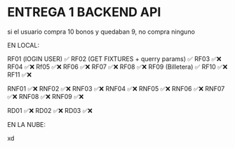# ENTREGA 1 BACKEND API

si el usuario compra 10 bonos y quedaban 9, no compra ninguno

EN LOCAL:

RF01 (lOGIN USER) ✅
RF02 (GET FIXTURES + querry params) ✅
RF03 ✅❌
RF04 ✅❌
Rf05 ✅❌
RF06 ✅❌
RF07 ✅❌
RF08 ✅❌
RF09 (Billetera) ✅
RF10 ✅❌
RF11 ✅❌


RNF01 ✅❌
RNF02 ✅❌
RNF03 ✅❌
RNF04 ✅❌
RNF05 ✅❌
RNF06 ✅❌
RNF07 ✅❌
RNF08 ✅❌
RNF09 ✅❌

RD01 ✅❌
RD02 ✅❌
RD03 ✅❌

EN LA NUBE: 

xd
